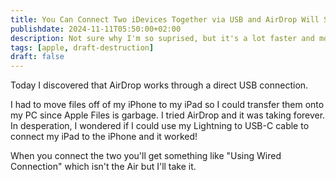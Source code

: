 ```yaml
---
title: You Can Connect Two iDevices Together via USB and AirDrop Will Still Work
publishdate: 2024-11-11T05:50:00+02:00
description: Not sure why I'm so suprised, but it's a lot faster and more reliable over WiFi
tags: [apple, draft-destruction]
draft: false
---
```


Today I discovered that AirDrop works through a direct USB connection.

I had to move files off of my iPhone to my iPad so I could transfer them onto my PC since Apple Files is garbage. I tried AirDrop and it was taking forever. In desperation, I wondered if I could use my Lightning to USB-C cable to connect my iPad to the iPhone and it worked!

When you connect the two you'll get something like "Using Wired Connection" which isn't the Air but I'll take it.
